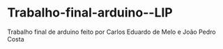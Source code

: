 # Trabalho-final-arduino--LIP
Trabalho final de arduino feito por Carlos Eduardo de Melo e João Pedro Costa
